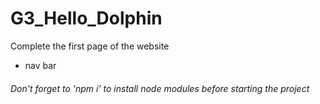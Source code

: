 # G3_Hello_Dolphin
Complete the first page of the website 
- nav bar
###### Don't forget to 'npm i' to install node modules before starting the project

